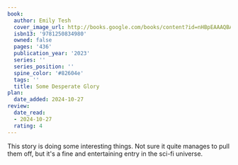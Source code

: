 ```yaml
---
book:
  author: Emily Tesh
  cover_image_url: http://books.google.com/books/content?id=nHBpEAAAQBAJ&printsec=frontcover&img=1&zoom=1&source=gbs_api
  isbn13: '9781250834980'
  owned: false
  pages: '436'
  publication_year: '2023'
  series: ''
  series_position: ''
  spine_color: '#82604e'
  tags: ''
  title: Some Desperate Glory
plan:
  date_added: 2024-10-27
review:
  date_read:
  - 2024-10-27
  rating: 4
---
```

This story is doing some interesting things. Not sure it quite manages to pull them off, but it's a fine and entertaining entry in the sci-fi universe.
